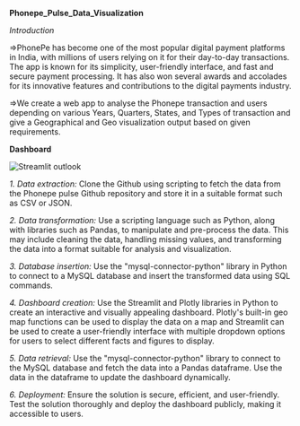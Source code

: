 **Phonepe_Pulse_Data_Visualization**

*Introduction*

=>PhonePe has become one of the most popular digital payment platforms in India, with millions of users relying on it for their day-to-day transactions. The app is known for its simplicity, user-friendly interface, and fast and secure payment processing. It has also won several awards and accolades for its innovative features and contributions to the digital payments industry.

=>We create a web app to analyse the Phonepe transaction and users depending on various Years, Quarters, States, and Types of transaction and give a Geographical and Geo visualization output based on given requirements.

**Dashboard**

![Streamlit outlook](https://github.com/Viswanathan25/Phonepe_Pulse_Data_Visualization/assets/131848906/85762a24-907a-4a73-a2e1-7f9c658bbab2)

*1. Data extraction:*
Clone the Github using scripting to fetch the data from the Phonepe pulse Github repository and store it in a suitable format such as CSV or JSON.

*2. Data transformation:*
Use a scripting language such as Python, along with libraries such as Pandas, to manipulate and pre-process the data. This may include cleaning the data, handling missing values, and transforming the data into a format suitable for analysis and visualization.

*3. Database insertion:*
Use the "mysql-connector-python" library in Python to connect to a MySQL database and insert the transformed data using SQL commands.

*4. Dashboard creation:*
Use the Streamlit and Plotly libraries in Python to create an interactive and visually appealing dashboard. Plotly's built-in geo map functions can be used to display the data on a map and Streamlit can be used to create a user-friendly interface with multiple dropdown options for users to select different facts and figures to display.

*5. Data retrieval:*
Use the "mysql-connector-python" library to connect to the MySQL database and fetch the data into a Pandas dataframe. Use the data in the dataframe to update the dashboard dynamically.

*6. Deployment:*
Ensure the solution is secure, efficient, and user-friendly. Test the solution thoroughly and deploy the dashboard publicly, making it accessible to users.
